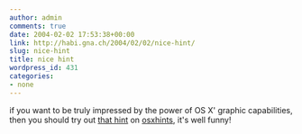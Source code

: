 ```yaml
---
author: admin
comments: true
date: 2004-02-02 17:53:38+00:00
link: http://habi.gna.ch/2004/02/02/nice-hint/
slug: nice-hint
title: nice hint
wordpress_id: 431
categories:
- none
---
```


if you want to be truly impressed by the power of OS X' graphic capabilities, then you should try out [that hint](http://www.macosxhints.com/article.php?story=20040125013419302#comments) on [osxhints](http://www.macosxhints.com/), it's well funny!
